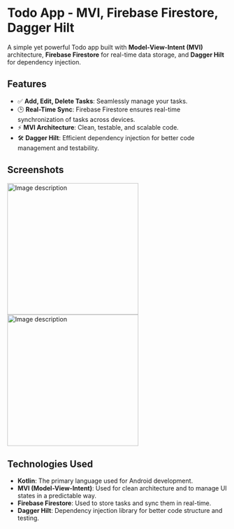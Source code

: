 # Todo App - MVI, Firebase Firestore, Dagger Hilt

A simple yet powerful Todo app built with **Model-View-Intent (MVI)** architecture, **Firebase Firestore** for real-time data storage, and **Dagger Hilt** for dependency injection.

## Features

- ✅ **Add, Edit, Delete Tasks**: Seamlessly manage your tasks.
- 🕒 **Real-Time Sync**: Firebase Firestore ensures real-time synchronization of tasks across devices.
- ⚡ **MVI Architecture**: Clean, testable, and scalable code.
- 🛠️ **Dagger Hilt**: Efficient dependency injection for better code management and testability.

## Screenshots

<img src="https://github.com/user-attachments/assets/68bac31b-55b6-49b5-a809-9183d230bf47" alt="Image description" width="300"/>
<img src="https://github.com/user-attachments/assets/60a8b696-3546-441f-ae77-ac89d73af306" alt="Image description" width="300"/>

## Technologies Used

- **Kotlin**: The primary language used for Android development.
- **MVI (Model-View-Intent)**: Used for clean architecture and to manage UI states in a predictable way.
- **Firebase Firestore**: Used to store tasks and sync them in real-time.
- **Dagger Hilt**: Dependency injection library for better code structure and testing.
